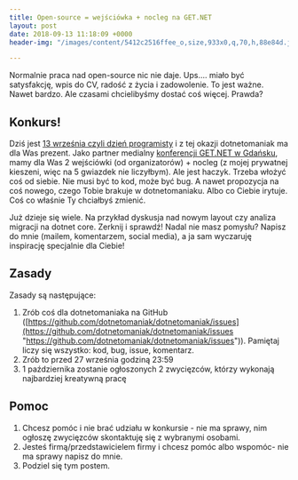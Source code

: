 ```yaml
---
title: Open-source = wejściówka + nocleg na GET.NET
layout: post
date: 2018-09-13 11:18:09 +0000
header-img: "/images/content/5412c2516ffee_o,size,933x0,q,70,h,88e84d.jpg"

---
```

Normalnie praca nad open-source nic nie daje. Ups.... miało być satysfakcję, wpis do CV, radość z życia i zadowolenie. To jest ważne. Nawet bardzo. Ale czasami chcielibyśmy dostać coś więcej. Prawda?

## Konkurs!

Dziś jest [13 września czyli dzień programisty](https://pl.wikipedia.org/wiki/Dzie%C5%84_Programisty) i z tej okazji dotnetomaniak ma dla Was prezent. Jako partner medialny [konferencji GET.NET w Gdańsku](https://konferencjaget.net/pl/gdansk), mamy dla Was 2 wejściówki (od organizatorów) + nocleg (z mojej prywatnej kieszeni, więc na 5 gwiazdek nie liczyłbym). Ale jest haczyk. Trzeba włożyć coś od siebie. Nie musi być to kod, może być bug. A nawet propozycja na coś nowego, czego Tobie brakuje w dotnetomaniaku. Albo co Ciebie irytuje. Coś co właśnie Ty chciałbyś zmienić.

Już dzieje się wiele. Na przykład dyskusja nad nowym layout czy analiza migracji na dotnet core. Zerknij i sprawdź! Nadal nie masz pomysłu? Napisz do mnie (mailem, komentarzem, social media), a ja sam wyczaruję inspirację specjalnie dla Ciebie!

## Zasady 

Zasady są następujące:

1. Zrób coś dla dotnetomaniaka na GitHub ([https://github.com/dotnetomaniak/dotnetomaniak/issues](https://github.com/dotnetomaniak/dotnetomaniak/issues "https://github.com/dotnetomaniak/dotnetomaniak/issues")). Pamiętaj liczy się wszystko: kod, bug, issue, komentarz.
2. Zrób to przed 27 września godziną 23:59
3. 1 października zostanie ogłoszonych 2 zwycięzców, którzy wykonają najbardziej kreatywną pracę

## Pomoc

1. Chcesz pomóc i nie brać udziału w konkursie - nie ma sprawy, nim ogłoszę zwycięzców skontaktuję się z wybranymi osobami.
2. Jesteś firmą/przedstawicielem firmy i chcesz pomóc albo wspomóc- nie ma sprawy napisz do mnie.
3. Podziel się tym postem.
